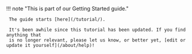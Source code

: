 !!! note "This is part of our Getting Started guide."

     The guide starts [here](/tutorial/).

     It's been awhile since this tutorial has been updated. If you find anything that
     is no longer relevant, please let us know, or better yet, [edit or update it yourself](/about/help)!